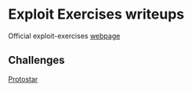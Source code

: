 # Exploit Exercises writeups
Official exploit-exercises [webpage](https://exploit-exercises.lains.space)

## Challenges
[Protostar](protostar/index.md)
